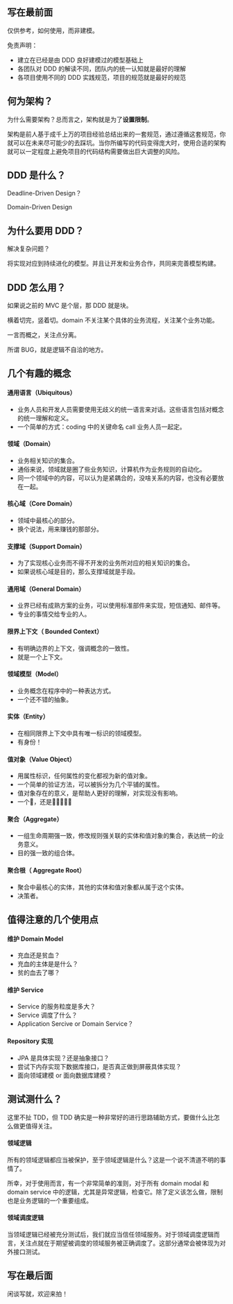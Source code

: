 ## 写在最前面
仅供参考，如何使用，而非建模。

免责声明：
- 建立在已经是由 DDD 良好建模过的模型基础上
- 各团队对 DDD 的解读不同，团队内的统一认知就是最好的理解
- 各项目使用不同的 DDD 实践规范，项目的规范就是最好的规范

## 何为架构？
为什么需要架构？总而言之，架构就是为了**设置限制**。

架构是前人基于成千上万的项目经验总结出来的一套规范，通过遵循这套规范，你就可以在未来尽可能少的去踩坑。当你所编写的代码变得庞大时，使用合适的架构就可以一定程度上避免项目的代码结构需要做出巨大调整的风险。

## DDD 是什么？
Deadline-Driven Design？

Domain-Driven Design

## 为什么要用 DDD？
解决复杂问题？

将实现对应到持续进化的模型。并且让开发和业务合作，共同来完善模型构建。

## DDD 怎么用？
如果说之前的 MVC 是个层，那 DDD 就是块。

横着切完，竖着切。domain 不关注某个具体的业务流程，关注某个业务功能。

一言而概之，关注点分离。

所谓 BUG，就是逻辑不自洽的地方。

## 几个有趣的概念
#### 通用语言（Ubiquitous）
- 业务人员和开发人员需要使用无歧义的统一语言来对话。这些语言包括对概念的统一理解和定义。
- 一个简单的方式：coding 中的关键命名 call 业务人员一起定。

#### 领域（Domain）
- 业务相关知识的集合。
- 通俗来说，领域就是圈了些业务知识，计算机作为业务规则的自动化。
- 同一个领域中的内容，可以认为是紧耦合的，没啥关系的内容，也没有必要放在一起。

#### 核心域（Core Domain）
- 领域中最核心的部分。
- 换个说法，用来赚钱的那部分。

#### 支撑域（Support Domain）
- 为了实现核心业务而不得不开发的业务所对应的相关知识的集合。
- 如果说核心域是目的，那么支撑域就是手段。

#### 通用域（General Domain）
- 业界已经有成熟方案的业务，可以使用标准部件来实现，短信通知、邮件等。
- 专业的事情交给专业的人。

#### 限界上下文（ Bounded Context）
- 有明确边界的上下文，强调概念的一致性。
- 就是一个上下文。

#### 领域模型（Model）
- 业务概念在程序中的一种表达方式。
- 一个还不错的抽象。

#### 实体（Entity）
- 在相同限界上下文中具有唯一标识的领域模型。
- 有身份！

#### 值对象（Value Object）
- 用属性标识，任何属性的变化都视为新的值对象。
- 一个简单的验证方法，可以被拆分为几个平铺的属性。
- 值对象存在的意义，是帮助人更好的理解，对实现没有影响。
- 一个🍔，还是🍞🥬🧀️🐂🍞

#### 聚合（Aggregate）
- 一组生命周期强一致，修改规则强关联的实体和值对象的集合，表达统一的业务意义。
- 目的强一致的组合体。

#### 聚合根（ Aggregate Root）
- 聚合中最核心的实体，其他的实体和值对象都从属于这个实体。
- 决策者。

## 值得注意的几个使用点
#### 维护 Domain Model
- 充血还是贫血？
- 充血的主体是是什么？
- 贫的血去了哪？

#### 维护 Service
- Service 的服务粒度是多大？
- Service 调度了什么？
- Application Sercive or Domain Service？

#### Repository 实现
- JPA 是具体实现？还是抽象接口？
- 尝试下内存实现下数据库接口，是否真正做到屏蔽具体实现？
- 面向领域建模 or 面向数据库建模？

## 测试测什么？
这里不扯 TDD，但 TDD 确实是一种非常好的进行思路辅助方式，要做什么比怎么做更值得关注。

#### 领域逻辑
所有的领域逻辑都应当被保护，至于领域逻辑是什么？这是一个说不清道不明的事情了。

所幸，对于使用而言，有一个非常简单的准则，对于所有 domain modal 和 domain service 中的逻辑，尤其是异常逻辑，检查它。除了定义该怎么做，限制也是业务逻辑的一个重要组成。

#### 领域调度逻辑
当领域逻辑已经被充分测试后，我们就应当信任领域服务。对于领域调度逻辑而言，关注点就在于期望被调度的领域服务被正确调度了。这部分通常会被体现为对外接口测试。

## 写在最后面
闲谈写就，欢迎来拍！

